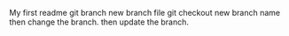 My first readme
git branch new branch file
git checkout new branch name then change the branch.
then update the branch.
